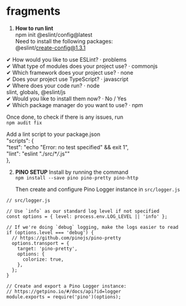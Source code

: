 # fragments

1. **How to run lint**  
   npm init @eslint/config@latest  
   Need to install the following packages:  
   @eslint/create-config@1.3.1

✔ How would you like to use ESLint? · problems  
 ✔ What type of modules does your project use? · commonjs  
 ✔ Which framework does your project use? · none  
 ✔ Does your project use TypeScript? · javascript  
 ✔ Where does your code run? · node  
 slint, globals, @eslint/js  
 ✔ Would you like to install them now? · No / Yes  
 ✔ Which package manager do you want to use? · npm

Once done, to check if there is any issues, run  
 `npm audit fix`

Add a lint script to your package.json  
"scripts": {  
 "test": "echo \"Error: no test specified\" && exit 1",  
 "lint": "eslint \"./src/\*_/_.js\""  
 },

2. **PINO SETUP**
   Install by running the command  
   `npm install --save pino pino-pretty pino-http`

   Then create and configure Pino Logger instance in `src/logger.js`

```
// src/logger.js

// Use `info` as our standard log level if not specified
const options = { level: process.env.LOG_LEVEL || 'info' };

// If we're doing `debug` logging, make the logs easier to read
if (options.level === 'debug') {
  // https://github.com/pinojs/pino-pretty
  options.transport = {
    target: 'pino-pretty',
    options: {
      colorize: true,
    },
  };
}

// Create and export a Pino Logger instance:
// https://getpino.io/#/docs/api?id=logger
module.exports = require('pino')(options);
```
